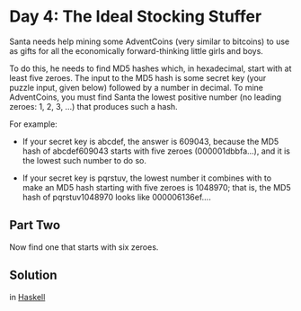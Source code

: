 # Day 4: The Ideal Stocking Stuffer

Santa needs help mining some AdventCoins (very similar to bitcoins) to use as
gifts for all the economically forward-thinking little girls and boys.

To do this, he needs to find MD5 hashes which, in hexadecimal, start with at
least five zeroes. The input to the MD5 hash is some secret key (your puzzle
input, given below) followed by a number in decimal. To mine AdventCoins, you
must find Santa the lowest positive number (no leading zeroes: 1, 2, 3, ...)
that produces such a hash.

For example:

- If your secret key is abcdef, the answer is 609043, because the MD5 hash of
abcdef609043 starts with five zeroes (000001dbbfa...), and it is the lowest such
number to do so.

- If your secret key is pqrstuv, the lowest number it combines with to make an
MD5 hash starting with five zeroes is 1048970; that is, the MD5 hash of
pqrstuv1048970 looks like 000006136ef....

## Part Two

Now find one that starts with six zeroes.

## Solution
in [Haskell](./src/Solution.hs)
